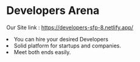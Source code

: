# Developers Arena

Our Site link : https://developers-sfp-8.netlify.app/

<li>You can hire your desired Developers</li>
<li>Solid platform for startups and companies.</li>
<li>Meet both ends easily.</li>
